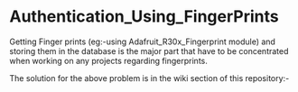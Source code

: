 # Authentication_Using_FingerPrints
Getting Finger prints (eg:-using Adafruit_R30x_Fingerprint module) and storing them in the database 
is the major part that have to be concentrated when working on any projects regarding fingerprints.


The solution for the above problem is in the wiki section of this repository:-

 
